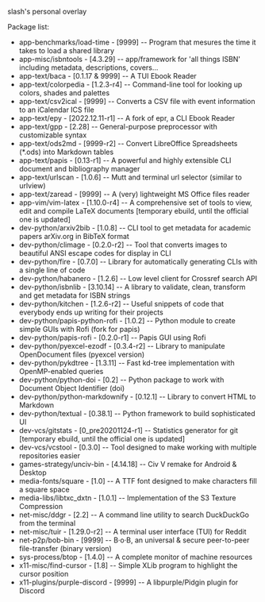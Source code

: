 slash's personal overlay

Package list:
* app-benchmarks/load-time      - [9999]             -- Program that mesures the time it takes to load a shared library
* app-misc/isbntools            - [4.3.29]           -- app/framework for 'all things ISBN' including metadata, descriptions, covers... 
* app-text/baca                 - [0.1.17 & 9999]    -- A TUI Ebook Reader
* app-text/colorpedia           - [1.2.3-r4]         -- Command-line tool for looking up colors, shades and palettes
* app-text/csv2ical             - [9999]             -- Converts a CSV file with event information to an iCalendar ICS file
* app-text/epy                  - [2022.12.11-r1]    -- A fork of epr, a CLI Ebook Reader
* app-text/gpp                  - [2.28]             -- General-purpose preprocessor with customizable syntax
* app-text/ods2md               - [9999-r2]          -- Convert LibreOffice Spreadsheets (*.ods) into Markdown tables
* app-text/papis                - [0.13-r1]          -- A powerful and highly extensible CLI document and bibliography manager
* app-text/urlscan              - [1.0.6]            -- Mutt and terminal url selector (similar to urlview)
* app-text/zaread               - [9999]             -- A (very) lightweight MS Office files reader
* app-vim/vim-latex             - [1.10.0-r4]        -- A comprehensive set of tools to view, edit and compile LaTeX documents [temporary ebuild, until the official one is updated]
* dev-python/arxiv2bib          - [1.0.8]            -- CLI tool to get metadata for academic papers arXiv.org in BibTeX format
* dev-python/climage            - [0.2.0-r2]         -- Tool that converts images to beautiful ANSI escape codes for display in CLI
* dev-python/fire               - [0.7.0]            -- Library for automatically generating CLIs with a single line of code
* dev-python/habanero           - [1.2.6]            -- Low level client for Crossref search API
* dev-python/isbnlib            - [3.10.14]          -- A library to validate, clean, transform and get metadata for ISBN strings
* dev-python/kitchen            - [1.2.6-r2]         -- Useful snippets of code that everybody ends up writing for their projects
* dev-python/papis-python-rofi  - [1.0.2]            -- Python module to create simple GUIs with Rofi (fork for papis)
* dev-python/papis-rofi         - [0.2.0-r1]         -- Papis GUI using Rofi
* dev-python/pyexcel-ezodf      - [0.3.4-r2]         -- Library to manipulate OpenDocument files (pyexcel version)
* dev-python/pykdtree           - [1.3.11]           -- Fast kd-tree implementation with OpenMP-enabled queries
* dev-python/python-doi         - [0.2]              -- Python package to work with Document Object Identifier (doi)
* dev-python/python-markdownify - [0.12.1]           -- Library to convert HTML to Markdown 
* dev-python/textual            - [0.38.1]           -- Python framework to build sophisticated UI
* dev-vcs/gitstats              - [0_pre20201124-r1] -- Statistics generator for git [temporary ebuild, until the official one is updated]
* dev-vcs/vcstool               - [0.3.0]            -- Tool designed to make working with multiple repositories easier
* games-strategy/unciv-bin      - [4.14.18]          -- Civ V remake for Android & Desktop
* media-fonts/square            - [1.0]              -- A TTF font designed to make characters fill a square space
* media-libs/libtxc_dxtn        - [1.0.1]            -- Implementation of the S3 Texture Compression
* net-misc/ddgr                 - [2.2]              -- A command line utility to search DuckDuckGo from the terminal
* net-misc/tuir                 - [1.29.0-r2]        -- A terminal user interface (TUI) for Reddit
* net-p2p/bob-bin               - [9999]             -- B·o·B, an universal & secure peer-to-peer file-transfer (binary version)
* sys-process/btop              - [1.4.0]            -- A complete monitor of machine resources
* x11-misc/find-cursor          - [1.8]              -- Simple XLib program to highlight the cursor position
* x11-plugins/purple-discord    - [9999]             -- A libpurple/Pidgin plugin for Discord
